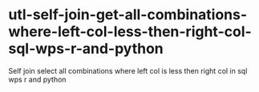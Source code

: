 # utl-self-join-get-all-combinations-where-left-col-less-then-right-col-sql-wps-r-and-python
Self join select all combinations where left col is less then right col in sql wps r and python

